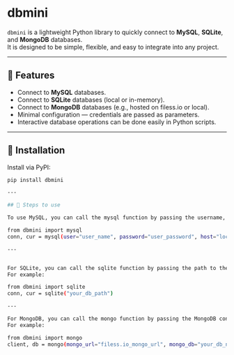 # dbmini

`dbmini` is a lightweight Python library to quickly connect to **MySQL**, **SQLite**, and **MongoDB** databases.  
It is designed to be simple, flexible, and easy to integrate into any project.

---

## 🔹 Features

- Connect to **MySQL** databases.
- Connect to **SQLite** databases (local or in-memory).
- Connect to **MongoDB** databases (e.g., hosted on filess.io or local).
- Minimal configuration — credentials are passed as parameters.
- Interactive database operations can be done easily in Python scripts.

---

## 🔹 Installation

Install via PyPI:

```bash
pip install dbmini

---

## 🔹 Steps to use

To use MySQL, you can call the mysql function by passing the username, password, host, and port as parameters. For example:

from dbmini import mysql
conn, cur = mysql(user="user_name", password="user_password", host="localhost", port=port_number)

---


For SQLite, you can call the sqlite function by passing the path to the database file. 
For example:

from dbmini import sqlite
conn, cur = sqlite("your_db_path")

---

For MongoDB, you can call the mongo function by passing the MongoDB connection URL and the database name you want to connect to. 
For example:

from dbmini import mongo
client, db = mongo(mongo_url="filess.io_mongo_url", mongo_db="your_db_name")
